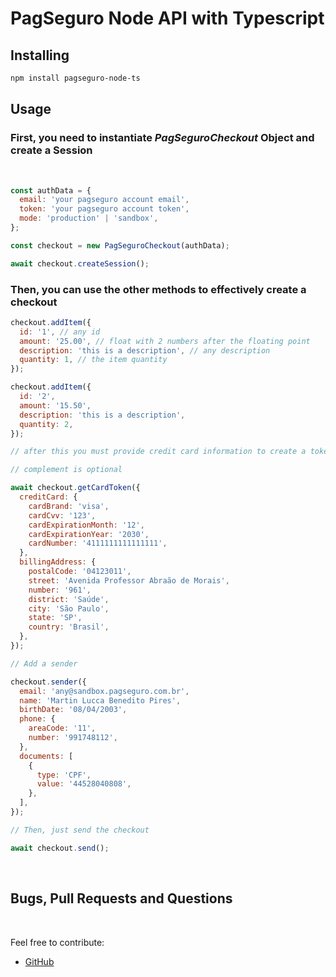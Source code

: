 # PagSeguro Node API with Typescript

## Installing

```bash
npm install pagseguro-node-ts
```

## Usage

### First, you need to instantiate _PagSeguroCheckout_ Object and create a Session

<br>

```javascript
const authData = {
  email: 'your pagseguro account email',
  token: 'your pagseguro account token',
  mode: 'production' | 'sandbox',
};

const checkout = new PagSeguroCheckout(authData);

await checkout.createSession();
```

### Then, you can use the other methods to effectively create a checkout

```javascript
checkout.addItem({
  id: '1', // any id
  amount: '25.00', // float with 2 numbers after the floating point
  description: 'this is a description', // any description
  quantity: 1, // the item quantity
});

checkout.addItem({
  id: '2',
  amount: '15.50',
  description: 'this is a description',
  quantity: 2,
});

// after this you must provide credit card information to create a token for the checkout

// complement is optional

await checkout.getCardToken({
  creditCard: {
    cardBrand: 'visa',
    cardCvv: '123',
    cardExpirationMonth: '12',
    cardExpirationYear: '2030',
    cardNumber: '4111111111111111',
  },
  billingAddress: {
    postalCode: '04123011',
    street: 'Avenida Professor Abraão de Morais',
    number: '961',
    district: 'Saúde',
    city: 'São Paulo',
    state: 'SP',
    country: 'Brasil',
  },
});

// Add a sender

checkout.sender({
  email: 'any@sandbox.pagseguro.com.br',
  name: 'Martin Lucca Benedito Pires',
  birthDate: '08/04/2003',
  phone: {
    areaCode: '11',
    number: '991748112',
  },
  documents: [
    {
      type: 'CPF',
      value: '44528040808',
    },
  ],
});

// Then, just send the checkout

await checkout.send();
```

<br>

## Bugs, Pull Requests and Questions
<br>

Feel free to contribute: 

 - [GitHub](https://gihub.com/MSimone12/pagseguro-node-ts)